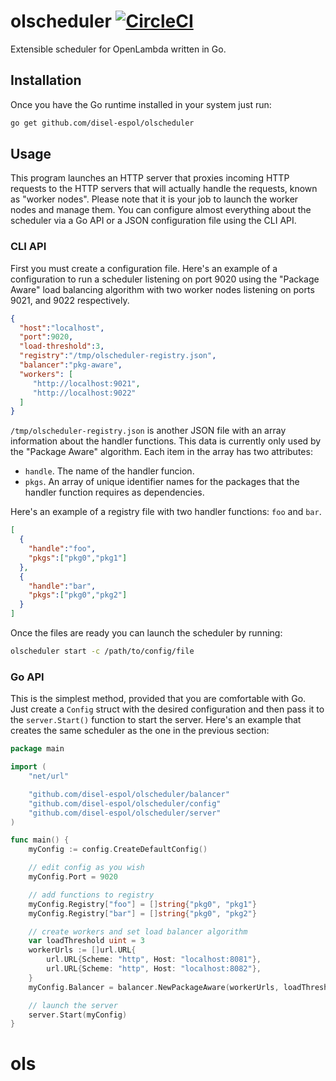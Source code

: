 # olscheduler [![CircleCI](https://circleci.com/gh/disel-espol/olscheduler.svg?style=svg)](https://circleci.com/gh/disel-espol/olscheduler)

Extensible scheduler for OpenLambda written in Go.

## Installation

Once you have the Go runtime installed in your system just run:

``` bash
go get github.com/disel-espol/olscheduler
```

## Usage 

This program launches an HTTP server that proxies incoming HTTP requests to the
HTTP servers that will actually handle the requests, known as "worker nodes". 
Please note that it is your job to launch the worker nodes and manage them. You 
can configure almost everything about the scheduler via a Go API or a JSON 
configuration file using the CLI API.

### CLI API

First you must create a configuration file. Here's an example of a configuration
to run a scheduler listening on port 9020 using the "Package Aware" load 
balancing algorithm with two worker nodes listening on ports 9021, and 9022 
respectively.

``` JSON
{
  "host":"localhost",
  "port":9020,
  "load-threshold":3,
  "registry":"/tmp/olscheduler-registry.json",
  "balancer":"pkg-aware",
  "workers": [
     "http://localhost:9021",
     "http://localhost:9022"
  ]
}
```

`/tmp/olscheduler-registry.json` is another JSON file with an array information 
about the handler functions. This data is currently only used by the 
"Package Aware" algorithm. Each item in the array has two attributes:

- `handle`. The name of the handler funcion.
- `pkgs`. An array of unique identifier names for the packages that the handler 
  function requires as dependencies.

Here's an example of a registry file with two handler functions: `foo` and `bar`.

``` JSON
[
  {
    "handle":"foo",
    "pkgs":["pkg0","pkg1"]
  },
  {
    "handle":"bar",
    "pkgs":["pkg0","pkg2"]
  }
]
```

Once the files are ready you can launch the scheduler by running:

``` bash
olscheduler start -c /path/to/config/file 
```

### Go API

This is the simplest method, provided that you are comfortable with Go. Just 
create a `Config` struct with the desired configuration and then pass it to the 
`server.Start()` function to start the server. Here's an example that creates 
the same scheduler as the one in the previous section:

``` Go
package main

import (
	"net/url"

	"github.com/disel-espol/olscheduler/balancer"
	"github.com/disel-espol/olscheduler/config"
	"github.com/disel-espol/olscheduler/server"
)

func main() {
	myConfig := config.CreateDefaultConfig()

	// edit config as you wish
	myConfig.Port = 9020

	// add functions to registry
	myConfig.Registry["foo"] = []string{"pkg0", "pkg1"}
	myConfig.Registry["bar"] = []string{"pkg0", "pkg2"}

	// create workers and set load balancer algorithm
	var loadThreshold uint = 3
	workerUrls := []url.URL{
		url.URL{Scheme: "http", Host: "localhost:8081"},
		url.URL{Scheme: "http", Host: "localhost:8082"},
	}
	myConfig.Balancer = balancer.NewPackageAware(workerUrls, loadThreshold)

	// launch the server
	server.Start(myConfig)
}
```


# ols
